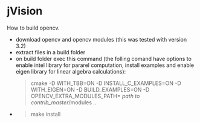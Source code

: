 # jVision

How to build opencv.
- download opencv and opencv modules (this was tested with version 3.2)
- extract files in a build folder
- on build folder exec this command (the folling comand have options to enable intel library for pararel computation, install examples and enable eigen library for linear algebra calculations):
  >cmake -D WITH_TBB=ON -D INSTALL_C_EXAMPLES=ON -D WITH_EIGEN=ON -D BUILD_EXAMPLES=ON -D OPENCV_EXTRA_MODULES_PATH= *path to    contrib_master*/modules .. 
- >make install
